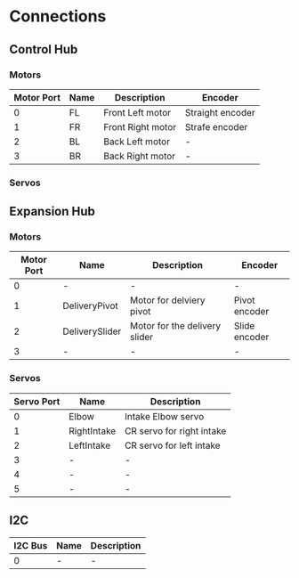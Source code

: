 # Connections

## Control Hub

### Motors

| Motor Port | Name | Description       | Encoder          |
|------------|------|-------------------|------------------|
| 0          | FL   | Front Left motor  | Straight encoder |
| 1          | FR   | Front Right motor | Strafe encoder   |
| 2          | BL   | Back Left motor   | -                |
| 3          | BR   | Back Right motor  | -                |

### Servos

## Expansion Hub

### Motors

| Motor Port | Name           | Description                   | Encoder       |
|------------|----------------|-------------------------------|---------------|
| 0          | -              | -                             | -             |
| 1          | DeliveryPivot  | Motor for delviery pivot      | Pivot encoder |
| 2          | DeliverySlider | Motor for the delivery slider | Slide encoder |
| 3          | -              | -                             | -             |

### Servos

| Servo Port | Name        | Description               |
|------------|-------------|---------------------------|
| 0          | Elbow       | Intake Elbow servo        |
| 1          | RightIntake | CR servo for right intake |
| 2          | LeftIntake  | CR servo for left intake  |
| 3          | -           | -                         |
| 4          | -           | -                         |
| 5          | -           | -                         |



## I2C

| I2C Bus | Name       | Description                |
|---------|------------|----------------------------|
| 0       | -          | -                          |
